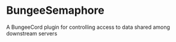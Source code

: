 # BungeeSemaphore
A BungeeCord plugin for controlling access to data shared among downstream servers
